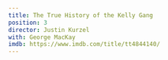 ```yaml
---
title: The True History of the Kelly Gang
position: 3
director: Justin Kurzel
with: George MacKay
imdb: https://www.imdb.com/title/tt4844140/
---
```


